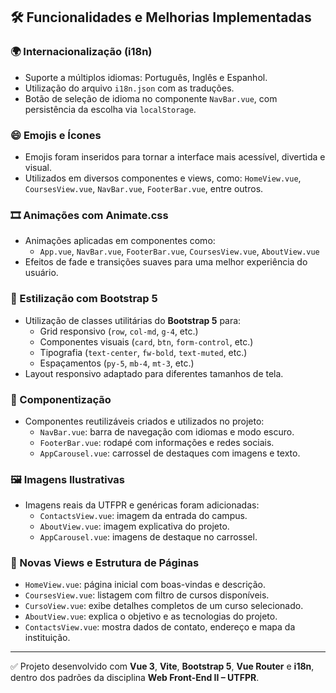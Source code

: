 ## 🛠 Funcionalidades e Melhorias Implementadas

### 🌍 Internacionalização (i18n)
- Suporte a múltiplos idiomas: Português, Inglês e Espanhol.
- Utilização do arquivo `i18n.json` com as traduções.
- Botão de seleção de idioma no componente `NavBar.vue`, com persistência da escolha via `localStorage`.

### 😄 Emojis e Ícones
- Emojis foram inseridos para tornar a interface mais acessível, divertida e visual.
- Utilizados em diversos componentes e views, como: `HomeView.vue`, `CoursesView.vue`, `NavBar.vue`, `FooterBar.vue`, entre outros.

### 🎞️ Animações com Animate.css
- Animações aplicadas em componentes como:
  - `App.vue`, `NavBar.vue`, `FooterBar.vue`, `CoursesView.vue`, `AboutView.vue`
- Efeitos de fade e transições suaves para uma melhor experiência do usuário.

### 💅 Estilização com Bootstrap 5
- Utilização de classes utilitárias do **Bootstrap 5** para:
  - Grid responsivo (`row`, `col-md`, `g-4`, etc.)
  - Componentes visuais (`card`, `btn`, `form-control`, etc.)
  - Tipografia (`text-center`, `fw-bold`, `text-muted`, etc.)
  - Espaçamentos (`py-5`, `mb-4`, `mt-3`, etc.)
- Layout responsivo adaptado para diferentes tamanhos de tela.

### 🧩 Componentização
- Componentes reutilizáveis criados e utilizados no projeto:
  - `NavBar.vue`: barra de navegação com idiomas e modo escuro.
  - `FooterBar.vue`: rodapé com informações e redes sociais.
  - `AppCarousel.vue`: carrossel de destaques com imagens e texto.

### 🖼️ Imagens Ilustrativas
- Imagens reais da UTFPR e genéricas foram adicionadas:
  - `ContactsView.vue`: imagem da entrada do campus.
  - `AboutView.vue`: imagem explicativa do projeto.
  - `AppCarousel.vue`: imagens de destaque no carrossel.

### 🧱 Novas Views e Estrutura de Páginas
- `HomeView.vue`: página inicial com boas-vindas e descrição.
- `CoursesView.vue`: listagem com filtro de cursos disponíveis.
- `CursoView.vue`: exibe detalhes completos de um curso selecionado.
- `AboutView.vue`: explica o objetivo e as tecnologias do projeto.
- `ContactsView.vue`: mostra dados de contato, endereço e mapa da instituição.

---

✅ Projeto desenvolvido com **Vue 3**, **Vite**, **Bootstrap 5**, **Vue Router** e **i18n**, dentro dos padrões da disciplina **Web Front-End II – UTFPR**.
